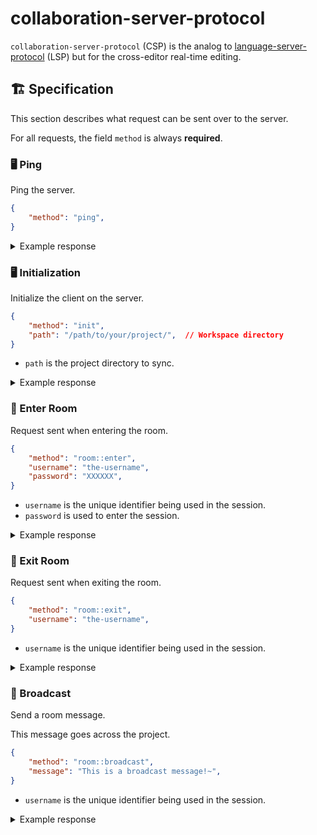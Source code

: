 # collaboration-server-protocol

`collaboration-server-protocol` (CSP) is the analog to [language-server-protocol][]
(LSP) but for the cross-editor real-time editing.

## 🏗 Specification

This section describes what request can be sent over to the server.

For all requests, the field `method` is always **required**.

### 🖥 Ping

Ping the server.

```json
{
    "method": "ping",
}
```

<details>
<summary>Example response</summary>

```json
{
    "method": "pong",
}
```

</details>

### 🖥 Initialization

Initialize the client on the server.

```json
{
    "method": "init",
    "path": "/path/to/your/project/",  // Workspace directory
}
```

- `path` is the project directory to sync.

<details>
<summary>Example response</summary>

```json
{
    "method": "init",
    "message": "Done initialized [/path/to/your/project/]",
    "status": "success",
}
```

</details>

### 🚪 Enter Room

Request sent when entering the room.

```json
{
    "method": "room::enter",
    "username": "the-username",
    "password": "XXXXXX",
}
```

- `username` is the unique identifier being used in the session.
- `password` is used to enter the session.

<details>
<summary>Example response</summary>

```json
{
    "method": "room::enter",
    "message": "You have successully entered the room",
    "username": "the-username",
    "status": "success",
}
```

</details>

### 🚪 Exit Room

Request sent when exiting the room.

```json
{
    "method": "room::exit",
    "username": "the-username",
}
```

- `username` is the unique identifier being used in the session.

<details>
<summary>Example response</summary>

```json
{
    "method": "room::exit",
    "message": "You have successfully left the room",
    "status": "success",
}
```

</details>

### 📢 Broadcast

Send a room message.

This message goes across the project.

```json
{
    "method": "room::broadcast",
    "message": "This is a broadcast message!~",
}
```

- `username` is the unique identifier being used in the session.

<details>
<summary>Example response</summary>

```json
{
    "method": "room::broadcast",
    "username:": "the-username",
    "message": "This is a broadcast message!~",
    "status": "success",
}
```

</details>


<!-- Links -->

[language-server-protocol]: https://github.com/microsoft/language-server-protocol
